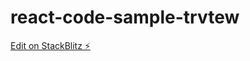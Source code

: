 # react-code-sample-trvtew

[Edit on StackBlitz ⚡️](https://stackblitz.com/edit/react-code-sample-trvtew)